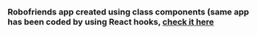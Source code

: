 ### Robofriends app created using class components (same app has been coded by using React hooks, [check it here](www.example.com)  

